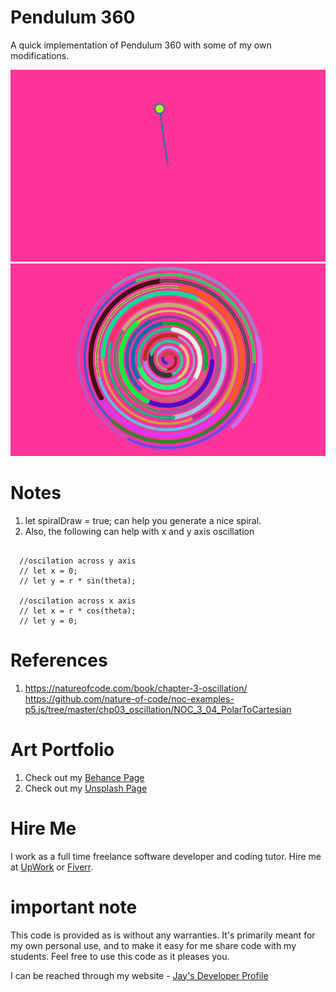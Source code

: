 # Pendulum 360

A quick implementation of Pendulum 360 with some of my own modifications. 

![image info](Pendulum360_800px.png)
![image info](Pendulum360Spiral_800px.png)

# Notes

1. let spiralDraw = true; can help you generate a nice spiral.
1. Also, the following can help with x and y axis oscillation

```

  //oscilation across y axis
  // let x = 0;
  // let y = r * sin(theta);    

  //oscilation across x axis
  // let x = r * cos(theta);
  // let y = 0; 

```

# References

1. https://natureofcode.com/book/chapter-3-oscillation/
https://github.com/nature-of-code/noc-examples-p5.js/tree/master/chp03_oscillation/NOC_3_04_PolarToCartesian

# Art Portfolio

1. Check out my [Behance Page](https://www.behance.net/vijayasimhabr)
1. Check out my [Unsplash Page](https://unsplash.com/@jay_neeruhaaku)

# Hire Me

I work as a full time freelance software developer and coding tutor. Hire me at [UpWork](https://www.upwork.com/fl/vijayasimhabr) or [Fiverr](https://www.fiverr.com/jay_codeguy). 

# important note 

This code is provided as is without any warranties. It's primarily meant for my own personal use, and to make it easy for me share code with my students. Feel free to use this code as it pleases you.

I can be reached through my website - [Jay's Developer Profile](https://jay-study-nildana.github.io/developerprofile)
